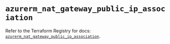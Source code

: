 # `azurerm_nat_gateway_public_ip_association`

Refer to the Terraform Registry for docs: [`azurerm_nat_gateway_public_ip_association`](https://registry.terraform.io/providers/hashicorp/azurerm/4.33.0/docs/resources/nat_gateway_public_ip_association).
